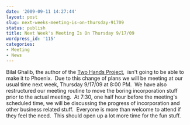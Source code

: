 ```yaml
---
date: '2009-09-11 14:27:44'
layout: post
slug: next-weeks-meeting-is-on-thursday-91709
status: publish
title: Next Week's Meeting Is On Thursday 9/17/09
wordpress_id: '115'
categories:
- Meeting
- News
---
```


Bilal Ghalib, the author of the [Two Hands Project](http://www.twohandsproject.com/),  isn't going to be able to make it to Phoenix.  Due to this change of plans we will be meeting at our usual time next week, Thursday 9/17/09 at 8:00 PM.  We have also restructured our meeting routine to move the boring incorporation stuff prior to the actual meeting.  At 7:30, one half hour before the meeting's scheduled time, we will be discussing the progress of incorporation and other business related stuff.  Everyone is more than welcome to attend if they feel the need.  This should open up a lot more time for the fun stuff.
